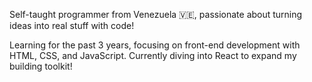 Self-taught programmer from Venezuela 🇻🇪, passionate about turning ideas into real stuff with code!

Learning for the past 3 years, focusing on front-end development with HTML, CSS, and JavaScript. Currently diving into React to expand my building toolkit!
<!---
lol7seven/lol7seven is a ✨ special ✨ repository because its `README.md` (this file) appears on your GitHub profile.
You can click the Preview link to take a look at your changes.
--->
